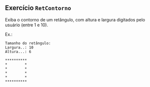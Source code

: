 
## Exercício `RetContorno`

Exiba o contorno de um retângulo, com altura e largura digitados pelo usuário (entre 1 e 10).

Ex.:

```
Tamanho do retângulo:
Largura..: 10
Altura...: 6

**********
*        *
*        *
*        *
*        *
**********
```

